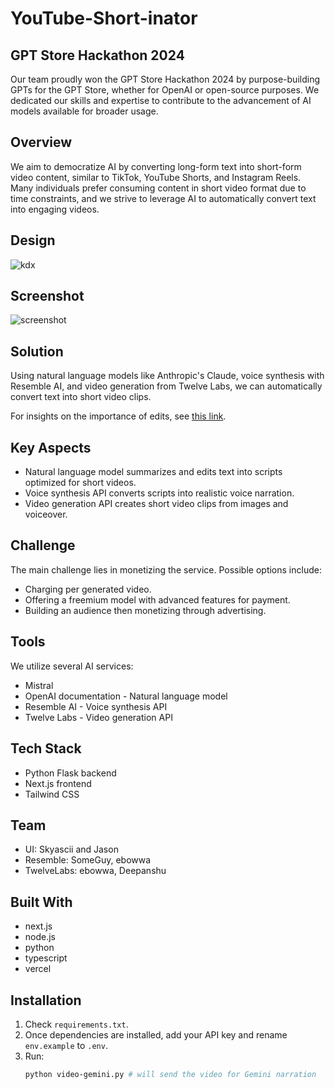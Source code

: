 # YouTube-Short-inator

## GPT Store Hackathon 2024
Our team proudly won the GPT Store Hackathon 2024 by purpose-building GPTs for the GPT Store, whether for OpenAI or open-source purposes. We dedicated our skills and expertise to contribute to the advancement of AI models available for broader usage.

## Overview
We aim to democratize AI by converting long-form text into short-form video content, similar to TikTok, YouTube Shorts, and Instagram Reels. Many individuals prefer consuming content in short video format due to time constraints, and we strive to leverage AI to automatically convert text into engaging videos.

## Design 
![kdx](https://github.com/mr-fool/Youtube-Short-inator/assets/6241984/d263fe8b-9da9-4da2-92bb-314f8011b514)

## Screenshot
![screenshot](https://github.com/mr-fool/Youtube-Short-inator/assets/6241984/e6884ac0-8144-4e3d-a25f-600d77a665be)

## Solution
Using natural language models like Anthropic's Claude, voice synthesis with Resemble AI, and video generation from Twelve Labs, we can automatically convert text into short video clips.

For insights on the importance of edits, see [this link](https://x.com/julesterpak/status/1749205480931557710?s=20).

## Key Aspects
- Natural language model summarizes and edits text into scripts optimized for short videos.
- Voice synthesis API converts scripts into realistic voice narration.
- Video generation API creates short video clips from images and voiceover.

## Challenge
The main challenge lies in monetizing the service. Possible options include:
- Charging per generated video.
- Offering a freemium model with advanced features for payment.
- Building an audience then monetizing through advertising.

## Tools
We utilize several AI services:
- Mistral
- OpenAI documentation - Natural language model
- Resemble AI - Voice synthesis API
- Twelve Labs - Video generation API

## Tech Stack
- Python Flask backend
- Next.js frontend
- Tailwind CSS

## Team
- UI: Skyascii and Jason
- Resemble: SomeGuy, ebowwa
- TwelveLabs: ebowwa, Deepanshu

## Built With
- next.js
- node.js
- python
- typescript
- vercel

## Installation
1. Check `requirements.txt`.
2. Once dependencies are installed, add your API key and rename `env.example` to `.env`.
3. Run:
   ```bash
   python video-gemini.py # will send the video for Gemini narration

